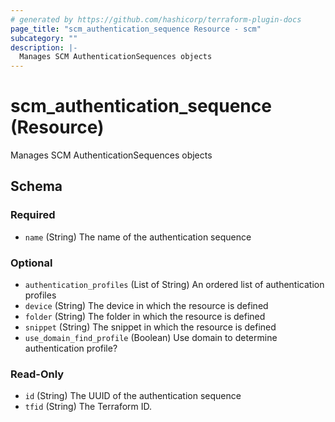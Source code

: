 ```yaml
---
# generated by https://github.com/hashicorp/terraform-plugin-docs
page_title: "scm_authentication_sequence Resource - scm"
subcategory: ""
description: |-
  Manages SCM AuthenticationSequences objects
---
```


# scm_authentication_sequence (Resource)

Manages SCM AuthenticationSequences objects



<!-- schema generated by tfplugindocs -->
## Schema

### Required

- `name` (String) The name of the authentication sequence

### Optional

- `authentication_profiles` (List of String) An ordered list of authentication profiles
- `device` (String) The device in which the resource is defined
- `folder` (String) The folder in which the resource is defined
- `snippet` (String) The snippet in which the resource is defined
- `use_domain_find_profile` (Boolean) Use domain to determine authentication profile?

### Read-Only

- `id` (String) The UUID of the authentication sequence
- `tfid` (String) The Terraform ID.
